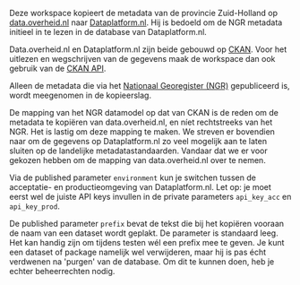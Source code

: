 Deze workspace kopieert de metadata van de provincie Zuid-Holland op [data.overheid.nl](http://data.overheid.nl) naar [Dataplatform.nl](http:/zuid-holland.dataplatform.nl). Hij is bedoeld om de NGR metadata initieel in te lezen in de database van Dataplatform.nl.

Data.overheid.nl en Dataplatform.nl zijn beide gebouwd op [CKAN](https://nl.wikipedia.org/wiki/CKAN). Voor het uitlezen en wegschrijven van de gegevens maak de workspace dan ook gebruik van de [CKAN API](https://docs.ckan.org/en/2.8/api/). 

Alleen de metadata die via het [Nationaal Georegister (NGR)](http://www.nationaalgeoregister.nl) gepubliceerd is, wordt meegenomen in de kopieerslag.

De mapping van het NGR datamodel op dat van CKAN is de reden om de metadata te kopiëren van data.overheid.nl, en níet rechtstreeks van het NGR. Het is lastig om deze mapping te maken. We streven er bovendien naar om de gegevens op Dataplatform.nl zo veel mogelijk aan te laten sluiten op de landelijke metadatastandaarden. Vandaar dat we er voor gekozen hebben om de mapping van data.overheid.nl over te nemen.

Via de published parameter `environment` kun je switchen tussen de acceptatie- en productieomgeving van Dataplatform.nl. Let op: je moet eerst wel de juiste API keys invullen in de private parameters `api_key_acc` en `api_key_prod`.

De published parameter `prefix` bevat de tekst die bij het kopiëren vooraan de naam van een dataset wordt geplakt. De parameter is standaard leeg. Het kan handig zijn om tijdens testen wél een prefix mee te geven. Je kunt een dataset of package namelijk wel verwijderen, maar hij is pas écht verdwenen na 'purgen' van de database. Om dit te kunnen doen, heb je echter beheerrechten nodig.
